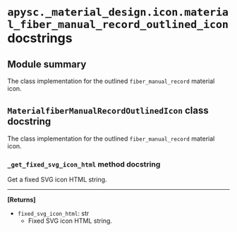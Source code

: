 # `apysc._material_design.icon.material_fiber_manual_record_outlined_icon` docstrings

## Module summary

The class implementation for the outlined `fiber_manual_record` material icon.

## `MaterialfiberManualRecordOutlinedIcon` class docstring

The class implementation for the outlined `fiber_manual_record` material icon.

### `_get_fixed_svg_icon_html` method docstring

Get a fixed SVG icon HTML string.<hr>

**[Returns]**

- `fixed_svg_icon_html`: str
  - Fixed SVG icon HTML string.
